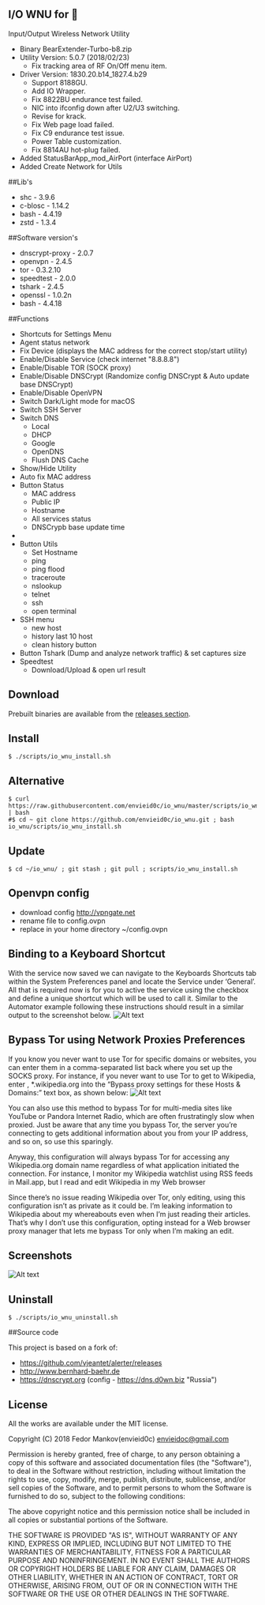 ## I/O WNU for 
Input/Output Wireless Network Utility

* Binary BearExtender-Turbo-b8.zip
* Utility Version: 5.0.7 (2018/02/23)
	- Fix tracking area of RF On/Off menu item.
* Driver Version: 1830.20.b14_1827.4.b29
	- Support 8188GU.
	- Add IO Wrapper.
	- Fix 8822BU endurance test failed.
	- NIC into ifconfig down after U2/U3 switching.
	- Revise for krack.
	- Fix Web page load failed.
	- Fix C9 endurance test issue.
	- Power Table customization.
	- Fix 8814AU hot-plug failed.
* Added StatusBarApp_mod_AirPort (interface AirPort)
* Added Create Network for Utils

##Lib's
* shc - 3.9.6
* c-blosc - 1.14.2
* bash - 4.4.19
* zstd - 1.3.4

##Software version's
* dnscrypt-proxy - 2.0.7
* openvpn - 2.4.5
* tor - 0.3.2.10
* speedtest - 2.0.0
* tshark - 2.4.5
* openssl - 1.0.2n
* bash - 4.4.18

##Functions

* Shortcuts for Settings Menu
* Agent status network
* Fix Device (displays the MAC address for the correct stop/start utility)
* Enable/Disable Service (check internet "8.8.8.8")
* Enable/Disable TOR (SOCK proxy)
* Enable/Disable DNSCrypt (Randomize config DNSCrypt & Auto update base DNSCrypt)
* Enable/Disable OpenVPN
* Switch Dark/Light mode for macOS
* Switch SSH Server
* Switch DNS 
    - Local
    - DHCP
    - Google
    - OpenDNS
    - Flush DNS Cache
* Show/Hide Utility
* Auto fix MAC address
* Button Status
    - MAC address
    - Public IP
    - Hostname
    - All services status
    - DNSCrypb base update time
* 
* Button Utils 
    - Set Hostname
    - ping
    - ping flood
    - traceroute
    - nslookup
    - telnet
    - ssh
    - open terminal
* SSH menu
    - new host
    - history last 10 host
    - clean history button
* Button Tshark (Dump and analyze network traffic) & set captures size
* Speedtest
    - Download/Upload & open url result

## Download

Prebuilt binaries are available from the
[releases section](https://github.com/envieid0c/io_wnu/releases).

##  Install
```
$ ./scripts/io_wnu_install.sh
```
## Alternative 
```
$ curl https://raw.githubusercontent.com/envieid0c/io_wnu/master/scripts/io_wnu_install.command | bash
#$ cd ~ git clone https://github.com/envieid0c/io_wnu.git ; bash io_wnu/scripts/io_wnu_install.sh
```
## Update
```
$ cd ~/io_wnu/ ; git stash ; git pull ; scripts/io_wnu_install.sh
```
## Openvpn config
- download config http://vpngate.net
- rename file to config.ovpn
- replace in your home directory ~/config.ovpn 

## Binding to a Keyboard Shortcut

With the service now saved we can navigate to the Keyboards Shortcuts tab within the System Preferences panel and locate the Service under ‘General’. All that is required now is for you to active the service using the checkbox and define a unique shortcut which will be used to call it. Similar to the Automator example following these instructions should result in a similar output to the screenshot below.
![Alt text](/img/img5.png?raw=true "")

## Bypass Tor using Network Proxies Preferences

If you know you never want to use Tor for specific domains or websites, you can enter them in a comma-separated list back where you set up the SOCKS proxy. For instance, if you never want to use Tor to get to Wikipedia, enter , *.wikipedia.org into the “Bypass proxy settings for these Hosts & Domains:” text box, as shown below:
![Alt text](/img/img6.png?raw=true "")

You can also use this method to bypass Tor for multi-media sites like YouTube or Pandora Internet Radio, which are often frustratingly slow when proxied. Just be aware that any time you bypass Tor, the server you’re connecting to gets additional information about you from your IP address, and so on, so use this sparingly.

Anyway, this configuration will always bypass Tor for accessing any Wikipedia.org domain name regardless of what application initiated the connection. For instance, I monitor my Wikipedia watchlist using RSS feeds in Mail.app, but I read and edit Wikipedia in my Web browser

Since there’s no issue reading Wikipedia over Tor, only editing, using this configuration isn’t as private as it could be. I’m leaking information to Wikipedia about my whereabouts even when I’m just reading their articles. That’s why I don’t use this configuration, opting instead for a Web browser proxy manager that lets me bypass Tor only when I’m making an edit.


## Screenshots
![Alt text](/img/info.png?raw=true "")

##  Uninstall
```
$ ./scripts/io_wnu_uninstall.sh
```

##Source code

This project is based on a fork of:
- https://github.com/vjeantet/alerter/releases
- http://www.bernhard-baehr.de
- https://dnscrypt.org (config - https://dns.d0wn.biz "Russia")

## License

All the works are available under the MIT license.

Copyright (C) 2018 Fedor Mankov(envieid0c) <envieidoc@gmail.com>

Permission is hereby granted, free of charge, to any person obtaining a copy
of this software and associated documentation files (the "Software"), to deal
in the Software without restriction, including without limitation the rights
to use, copy, modify, merge, publish, distribute, sublicense, and/or sell
copies of the Software, and to permit persons to whom the Software is
furnished to do so, subject to the following conditions:

The above copyright notice and this permission notice shall be included in all
copies or substantial portions of the Software.

THE SOFTWARE IS PROVIDED "AS IS", WITHOUT WARRANTY OF ANY KIND, EXPRESS OR
IMPLIED, INCLUDING BUT NOT LIMITED TO THE WARRANTIES OF MERCHANTABILITY,
FITNESS FOR A PARTICULAR PURPOSE AND NONINFRINGEMENT. IN NO EVENT SHALL THE
AUTHORS OR COPYRIGHT HOLDERS BE LIABLE FOR ANY CLAIM, DAMAGES OR OTHER
LIABILITY, WHETHER IN AN ACTION OF CONTRACT, TORT OR OTHERWISE, ARISING FROM,
OUT OF OR IN CONNECTION WITH THE SOFTWARE OR THE USE OR OTHER DEALINGS IN THE
SOFTWARE.
